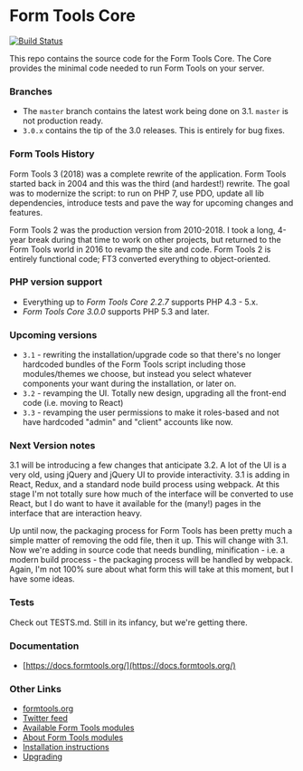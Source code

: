 # Form Tools Core

[![Build Status](https://travis-ci.org/formtools/core.svg?branch=master)](https://travis-ci.org/formtools/core)

This repo contains the source code for the Form Tools Core. The Core provides the minimal code needed to run Form Tools
on your server. 

### Branches 

- The `master` branch contains the latest work being done on 3.1. `master` is not production ready.
- `3.0.x` contains the tip of the 3.0 releases. This is entirely for bug fixes. 

### Form Tools History

Form Tools 3 (2018) was a complete rewrite of the application. Form Tools started back in 2004 and this was the third 
(and hardest!) rewrite. The goal was to modernize the script: to run on PHP 7, use PDO, update all lib dependencies, introduce tests and pave the way for upcoming changes and features.

Form Tools 2 was the production version from 2010-2018. I took a long, 4-year break during that time to work on other projects, but returned to the Form Tools world in 2016 to revamp the site and code. Form Tools 2 is entirely functional code; FT3 converted everything to object-oriented.

### PHP version support

- Everything up to *Form Tools Core 2.2.7* supports PHP 4.3 - 5.x.
- *Form Tools Core 3.0.0* supports PHP 5.3 and later.

### Upcoming versions

- `3.1` - rewriting the installation/upgrade code so that there's no longer hardcoded bundles of the Form Tools script including those modules/themes we choose, but instead you select whatever components your want during the installation, or later on. 
- `3.2` - revamping the UI. Totally new design, upgrading all the front-end code (i.e. moving to React)
- `3.3` - revamping the user permissions to make it roles-based and not have hardcoded "admin" and "client" accounts like now.

### Next Version notes

3.1 will be introducing a few changes that anticipate 3.2. A lot of the UI is a very old, using jQuery and jQuery UI 
to provide interactivity. 3.1 is adding in React, Redux, and a standard node build process using webpack. At this stage
I'm not totally sure how much of the interface will be converted to use React, but I do want to have it available for the 
(many!) pages in the interface that are interaction heavy. 

Up until now, the packaging process for Form Tools has been pretty much a simple matter of removing the odd file, then 
it up. This will change with 3.1. Now we're adding in source code that needs bundling, minification - i.e. a modern build
process - the packaging process will be handled by webpack. Again, I'm not 100% sure about what form this will take at 
this moment, but I have some ideas.   

### Tests

Check out TESTS.md. Still in its infancy, but we're getting there.


### Documentation

- [https://docs.formtools.org/](https://docs.formtools.org/)


### Other Links

- [formtools.org](https://formtools.org/)
- [Twitter feed](https://twitter.com/formtools/)
- [Available Form Tools modules](https://modules.formtools.org/)
- [About Form Tools modules](https://docs.formtools.org/userdoc/modules/) 
- [Installation instructions](https://docs.formtools.org/userdoc/modules/installing/)
- [Upgrading](https://docs.formtools.org/userdoc/modules/upgrading/)
